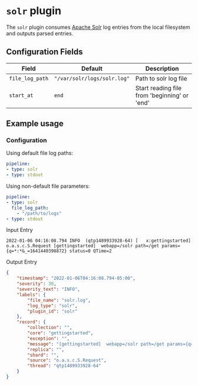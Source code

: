 # `solr` plugin

The `solr` plugin consumes [Apache Solr](https://solr.apache.org/) log entries from the local filesystem and outputs parsed entries.

## Configuration Fields

| Field           | Default                     | Description           |
|-----------------|-----------------------------|-----------------------|
| `file_log_path` | `"/var/solr/logs/solr.log"` | Path to solr log file |
| `start_at` | `end` | Start reading file from 'beginning' or 'end' | |

## Example usage

### Configuration

Using default file log paths:

```yaml
pipeline:
- type: solr
- type: stdout

```

Using non-default file parameters:

```yaml
pipeline:
- type: solr
  file_log_path:
    - "/path/to/logs"
- type: stdout

```

Input Entry
```log
2022-01-06 04:16:08.794 INFO  (qtp1489933928-64) [   x:gettingstarted] o.a.s.c.S.Request [gettingstarted]  webapp=/solr path=/get params={q=*:*&_=1641440398872} status=0 QTime=2
```

Output Entry

```json
{
    "timestamp": "2022-01-06T04:16:08.794-05:00",
    "severity": 30,
    "severity_text": "INFO",
    "labels": {
        "file_name": "solr.log",
        "log_type": "solr",
        "plugin_id": "solr"
    },
    "record": {
        "collection": "",
        "core": "gettingstarted",
        "exception": "",
        "message": "[gettingstarted]  webapp=/solr path=/get params={q=*:*\u0026_=1641440398872} status=0 QTime=2",
        "replica": "",
        "shard": "",
        "source": "o.a.s.c.S.Request",
        "thread": "qtp1489933928-64"
    }
}
```
